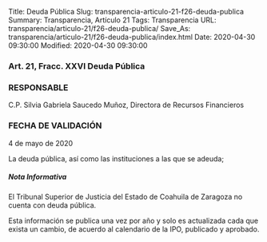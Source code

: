 Title: Deuda Pública
Slug: transparencia-articulo-21-f26-deuda-publica
Summary: Transparencia, Artículo 21
Tags: Transparencia
URL: transparencia/articulo-21/f26-deuda-publica/
Save_As: transparencia/articulo-21/f26-deuda-publica/index.html
Date: 2020-04-30 09:30:00
Modified: 2020-04-30 09:30:00


### Art. 21, Fracc. XXVI Deuda Pública

### RESPONSABLE

C.P. Silvia Gabriela Saucedo Muñoz, Directora de Recursos Financieros

### FECHA DE VALIDACIÓN

4 de mayo de 2020

La deuda pública, así como las instituciones a las que se adeuda;

##### Nota Informativa

El Tribunal Superior de Justicia del Estado de Coahuila de Zaragoza no cuenta con deuda pública.

Esta información se publica una vez por año y solo es actualizada cada que exista un cambio, de acuerdo al calendario de la IPO, publicado y aprobado.


